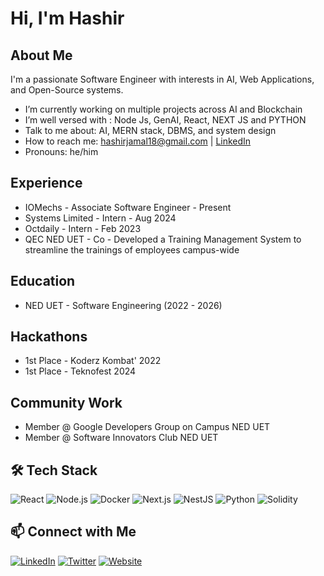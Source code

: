 #  Hi, I'm Hashir

##  About Me
I'm a passionate Software Engineer with interests in AI, Web Applications, and Open-Source systems.

-  I’m currently working on multiple projects across AI and Blockchain
-  I’m well versed with : Node Js, GenAI, React, NEXT JS and PYTHON
-  Talk to me about: AI, MERN stack, DBMS, and system design
-  How to reach me: hashirjamal18@gmail.com | [LinkedIn](https://www.linkedin.com/in/hashir-jamal-0a6503214)
-  Pronouns: he/him

##  Experience

-  IOMechs - Associate Software Engineer - Present
-  Systems Limited - Intern - Aug 2024
-  Octdaily - Intern - Feb 2023
-  QEC NED UET - Co - Developed a Training Management System to streamline the trainings of employees campus-wide

##  Education

-  NED UET - Software Engineering (2022 - 2026)

## Hackathons

-  1st Place - Koderz Kombat' 2022
-  1st Place - Teknofest 2024

## Community Work

-  Member @ Google Developers Group on Campus NED UET
-  Member @ Software Innovators Club NED UET

## 🛠️ Tech Stack
![React](https://img.shields.io/badge/React-20232A?style=flat&logo=react)
![Node.js](https://img.shields.io/badge/Node.js-43853D?style=flat&logo=node.js)
![Docker](https://img.shields.io/badge/Docker-2496ED?style=flat&logo=docker)
![Next.js](https://img.shields.io/badge/Next.js-000000?style=flat&logo=next.js&logoColor=white)
![NestJS](https://img.shields.io/badge/NestJS-E0234E?style=flat&logo=nestjs&logoColor=white)
![Python](https://img.shields.io/badge/Python-3776AB?style=flat&logo=python&logoColor=white)
![Solidity](https://img.shields.io/badge/Solidity-363636?style=flat&logo=solidity&logoColor=white)

<!-- Add more badges here -->

<!-- ## 📈 GitHub Stats -->
<!-- ![Your GitHub stats](https://github-readme-stats.vercel.app/api?username=yourusername&show_icons=true&theme=tokyonight) -->

## 📫 Connect with Me
[![LinkedIn](https://img.shields.io/badge/LinkedIn-0077B5?style=flat&logo=linkedin)]([https://linkedin.com/in/yourprofile](https://www.linkedin.com/in/hashir-jamal-0a6503214/))
[![Twitter](https://img.shields.io/badge/Twitter-1DA1F2?style=flat&logo=twitter)](https://twitter.com/hashir_jamal18)
[![Website](https://img.shields.io/badge/Website-000000?style=flat&logo=google-chrome&logoColor=white)](https://hashirjamal.me)
